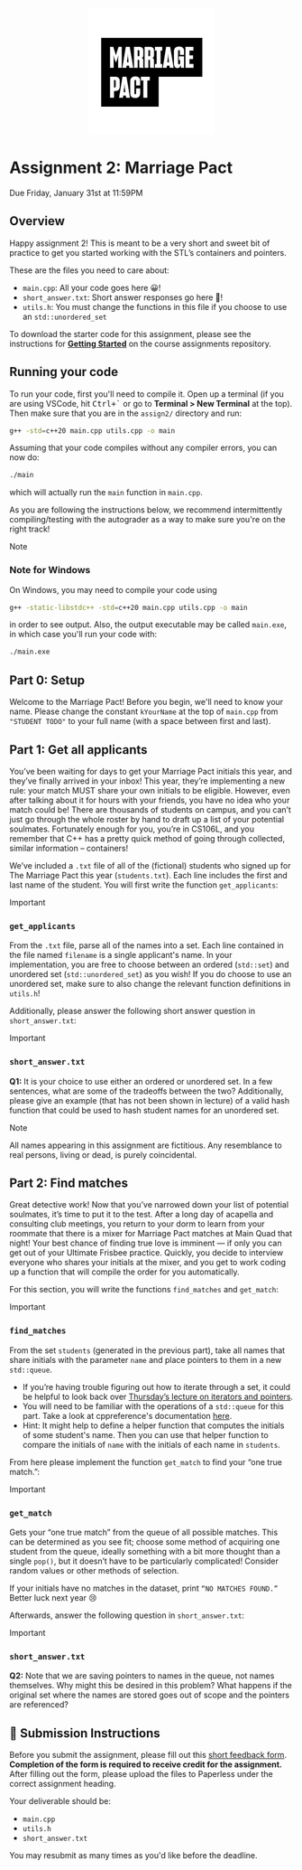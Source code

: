 <p align="center">
  <img src="docs/marriage_pact.png" alt="Marriage Pact Logo" />
</p>

# Assignment 2: Marriage Pact

Due Friday, January 31st at 11:59PM

## Overview

Happy assignment 2! This is meant to be a very short and sweet bit of practice to get you started working with the STL’s containers and pointers.

These are the files you need to care about:

- `main.cpp`: All your code goes here 😀!
- `short_answer.txt`: Short answer responses go here 📝!
- `utils.h`: You must change the functions in this file if you choose to use an `std::unordered_set`

To download the starter code for this assignment, please see the instructions for [**Getting Started**](../README.md#getting-started) on the course assignments repository.

## Running your code

To run your code, first you'll need to compile it. Open up a terminal (if you are using VSCode, hit <kbd>Ctrl+\`</kbd> or go to **Terminal > New Terminal** at the top). Then make sure that you are in the `assign2/` directory and run:

```sh
g++ -std=c++20 main.cpp utils.cpp -o main
```

Assuming that your code compiles without any compiler errors, you can now do:

```sh
./main
```

which will actually run the `main` function in `main.cpp`.

As you are following the instructions below, we recommend intermittently compiling/testing with the autograder as a way to make sure you're on the right track!

> [!NOTE]
>
> ### Note for Windows
>
> On Windows, you may need to compile your code using
>
> ```sh
> g++ -static-libstdc++ -std=c++20 main.cpp utils.cpp -o main
> ```
>
> in order to see output. Also, the output executable may be called `main.exe`, in which case you'll run your code with:
>
> ```sh
> ./main.exe
> ```

## Part 0: Setup

Welcome to the Marriage Pact! Before you begin, we'll need to know your name. Please change the constant `kYourName` at the top of `main.cpp` from `"STUDENT TODO"` to your full name (with a space between first and last).

## Part 1: Get all applicants

You’ve been waiting for days to get your Marriage Pact initials this year, and they’ve finally arrived in your inbox! This year, they’re implementing a new rule: your match MUST share your own initials to be eligible. However, even after talking about it for hours with your friends, you have no idea who your match could be! There are thousands of students on campus, and you can’t just go through the whole roster by hand to draft up a list of your potential soulmates. Fortunately enough for you, you’re in CS106L, and you remember that C++ has a pretty quick method of going through collected, similar information – containers!

We’ve included a `.txt` file of all of the (fictional) students who signed up for The Marriage Pact this year (`students.txt`). Each line includes the first and last name of the student. You will first write the function `get_applicants`:

> [!IMPORTANT]
>
> ### `get_applicants`
>
> From the `.txt` file, parse all of the names into a set. Each line contained in the file named `filename` is a single applicant's name. In your implementation, you are free to choose between an ordered (`std::set`) and unordered set (`std::unordered_set`) as you wish! If you do choose to use an unordered set, make sure to also change the relevant function definitions in `utils.h`!

Additionally, please answer the following short answer question in `short_answer.txt`:

> [!IMPORTANT]
>
> ### `short_answer.txt`
>
> **Q1:** It is your choice to use either an ordered or unordered set. In a few sentences, what are some of the tradeoffs between the two? Additionally, please give an example (that has not been shown in lecture) of a valid hash function that could be used to hash student names for an unordered set.

> [!NOTE]
> All names appearing in this assignment are fictitious. Any resemblance to real persons, living or dead, is purely coincidental.

## Part 2: Find matches

Great detective work! Now that you’ve narrowed down your list of potential soulmates, it’s time to put it to the test. After a long day of acapella and consulting club meetings, you return to your dorm to learn from your roommate that there is a mixer for Marriage Pact matches at Main Quad that night! Your best chance of finding true love is imminent — if only you can get out of your Ultimate Frisbee practice. Quickly, you decide to interview everyone who shares your initials at the mixer, and you get to work coding up a function that will compile the order for you automatically.

For this section, you will write the functions `find_matches` and `get_match`:

> [!IMPORTANT]
>
> ### `find_matches`
>
> From the set `students` (generated in the previous part), take all names that share initials with the parameter `name` and place pointers to them in a new `std::queue`.
>
> - If you’re having trouble figuring out how to iterate through a set, it could be helpful to look back over [Thursday’s lecture on iterators and pointers](https://office365stanford-my.sharepoint.com/:p:/g/personal/jtrb_stanford_edu/EbOKUV784rBHrO3JIhUSAUgBvuIGn5rSU8h3xbq-Q1JFfQ?e=BlZwa7).
> - You will need to be familiar with the operations of a `std::queue` for this part. Take a look at cppreference's documentation [here](https://en.cppreference.com/w/cpp/container/queue).
> - Hint: It might help to define a helper function that computes the initials of some student's name. Then you can use that helper function to compare the initials of `name` with the initials of each name in `students`.

From here please implement the function `get_match` to find your “one true match.”:

> [!IMPORTANT]
>
> ### `get_match`
>
> Gets your “one true match” from the queue of all possible matches. This can be determined as you see fit; choose some method of acquiring one student from the queue, ideally something with a bit more thought than a single `pop()`, but it doesn’t have to be particularly complicated! Consider random values or other methods of selection.
>
> If your initials have no matches in the dataset, print `“NO MATCHES FOUND.”` Better luck next year 😢

Afterwards, answer the following question in `short_answer.txt`:

> [!IMPORTANT]
>
> ### `short_answer.txt`
>
> **Q2:** Note that we are saving pointers to names in the queue, not names themselves. Why might this be desired in this problem? What happens if the original set where the names are stored goes out of scope and the pointers are referenced?

## 🚀 Submission Instructions

Before you submit the assignment, please fill out this [short feedback form](https://forms.gle/8sPwrAsMKMspPShc8). **Completion of the form is required to receive credit for the assignment.** After filling out the form, please upload the files to Paperless under the correct assignment heading.

Your deliverable should be:

- `main.cpp`
- `utils.h`
- `short_answer.txt`

You may resubmit as many times as you'd like before the deadline.
